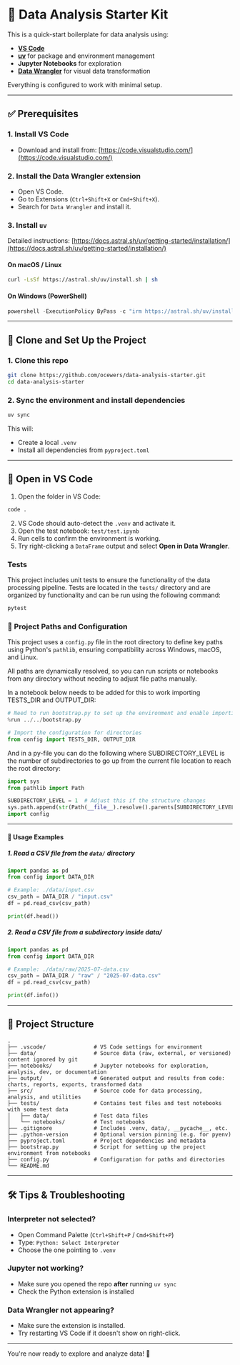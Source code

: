 # 🧪 Data Analysis Starter Kit

This is a quick-start boilerplate for data analysis using:

- **[VS Code](https://code.visualstudio.com/)**
- **[uv](https://docs.astral.sh/uv/)** for package and environment management
- **Jupyter Notebooks** for exploration
- **[Data Wrangler](https://code.visualstudio.com/docs/datascience/data-wrangler)** for visual data transformation

Everything is configured to work with minimal setup.

---

## ✅ Prerequisites

### 1. Install VS Code

- Download and install from: [https://code.visualstudio.com/](https://code.visualstudio.com/)

### 2. Install the Data Wrangler extension

- Open VS Code.
- Go to Extensions (`Ctrl+Shift+X` or `Cmd+Shift+X`).
- Search for `Data Wrangler` and install it.

### 3. Install `uv`

Detailed instructions: [https://docs.astral.sh/uv/getting-started/installation/](https://docs.astral.sh/uv/getting-started/installation/)

#### On macOS / Linux

```sh
curl -LsSf https://astral.sh/uv/install.sh | sh
```

#### On Windows (PowerShell)

```powershell
powershell -ExecutionPolicy ByPass -c "irm https://astral.sh/uv/install.ps1 | iex"
```

---

## 🚀 Clone and Set Up the Project

### 1. Clone this repo

```sh
git clone https://github.com/ocewers/data-analysis-starter.git
cd data-analysis-starter
```

### 2. Sync the environment and install dependencies

```sh
uv sync
```

This will:

- Create a local `.venv`
- Install all dependencies from `pyproject.toml`

---

## 🧭 Open in VS Code

1. Open the folder in VS Code:

```sh
code .
```

2. VS Code should auto-detect the `.venv` and activate it.
3. Open the test notebook: `test/test.ipynb`
4. Run cells to confirm the environment is working.
5. Try right-clicking a `DataFrame` output and select **Open in Data Wrangler**.

### Tests

This project includes unit tests to ensure the functionality of the data processing pipeline. Tests are located in the `tests/` directory and are organized by functionality and can be run using the following command:

```sh
pytest
```

### 📁 Project Paths and Configuration

This project uses a `config.py` file in the root directory to define key paths using Python's `pathlib`, ensuring compatibility across Windows, macOS, and Linux.

All paths are dynamically resolved, so you can run scripts or notebooks from any directory without needing to adjust file paths manually.

In a notebook below needs to be added for this to work importing TESTS_DIR and OUTPUT_DIR:

```python
# Need to run bootstrap.py to set up the environment and enable importing from the config module
%run ../../bootstrap.py

# Import the configuration for directories
from config import TESTS_DIR, OUTPUT_DIR
```

And in a py-file you can do the following where SUBDIRECTORY_LEVEL is the number of subdirectories to go up from the current file location to reach the root directory:

```python
import sys
from pathlib import Path

SUBDIRECTORY_LEVEL = 1  # Adjust this if the structure changes
sys.path.append(str(Path(__file__).resolve().parents[SUBDIRECTORY_LEVEL]))
import config
```

---

#### 📌 Usage Examples

##### 1. Read a CSV file from the `data/` directory

```python
import pandas as pd
from config import DATA_DIR

# Example: ./data/input.csv
csv_path = DATA_DIR / "input.csv"
df = pd.read_csv(csv_path)

print(df.head())
```

##### 2. Read a CSV file from a subdirectory inside data/

```python
import pandas as pd
from config import DATA_DIR

# Example: ./data/raw/2025-07-data.csv
csv_path = DATA_DIR / "raw" / "2025-07-data.csv"
df = pd.read_csv(csv_path)

print(df.info())
```

---

## 📁 Project Structure

```text
.
├── .vscode/               # VS Code settings for environment
├── data/                  # Source data (raw, external, or versioned) content ignored by git
├── notebooks/             # Jupyter notebooks for exploration, analysis, dev, or documentation
├── output/                # Generated output and results from code: charts, reports, exports, transformed data
├── src/                   # Source code for data processing, analysis, and utilities
├── tests/                 # Contains test files and test notebooks with some test data
│   ├── data/              # Test data files
│   └── notebooks/         # Test notebooks
├── .gitignore             # Includes .venv, data/, __pycache__, etc.
├── .python-version        # Optional version pinning (e.g. for pyenv)
├── pyproject.toml         # Project dependencies and metadata
├── bootstrap.py           # Script for setting up the project environment from notebooks
├── config.py              # Configuration for paths and directories
└── README.md
```

---

## 🛠 Tips & Troubleshooting

### Interpreter not selected?

- Open Command Palette (`Ctrl+Shift+P` / `Cmd+Shift+P`)
- Type: `Python: Select Interpreter`
- Choose the one pointing to `.venv`

### Jupyter not working?

- Make sure you opened the repo **after** running `uv sync`
- Check the Python extension is installed

### Data Wrangler not appearing?

- Make sure the extension is installed.
- Try restarting VS Code if it doesn't show on right-click.

---

You're now ready to explore and analyze data! 🎉
